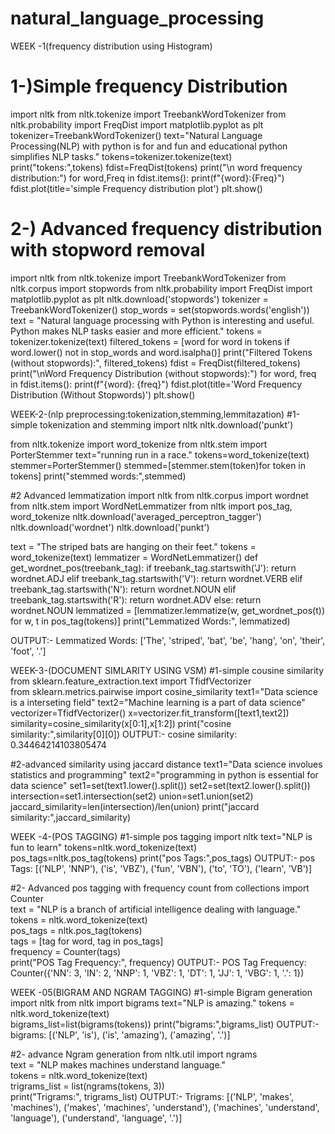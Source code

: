 # natural_language_processing

WEEK -1(frequency distribution using 
Histogram) 


# 1-)Simple frequency Distribution 
import nltk 
from nltk.tokenize import TreebankWordTokenizer 
from nltk.probability import FreqDist 
import matplotlib.pyplot as plt 
tokenizer=TreebankWordTokenizer() 
text="Natural Language Processing(NLP) with python is for and fun and educational python 
simplifies NLP tasks." 
tokens=tokenizer.tokenize(text) 
print("tokens:",tokens) 
fdist=FreqDist(tokens) 
print("\n word frequency distribution:") 
for word,Freq in fdist.items(): 
print(f"{word}:{Freq}") 
fdist.plot(title='simple Frequency distribution plot') 
plt.show() 




# 2-) Advanced frequency distribution with stopword removal 
import nltk 
from nltk.tokenize import TreebankWordTokenizer 
from nltk.corpus import stopwords 
from nltk.probability import FreqDist 
import matplotlib.pyplot as plt 
nltk.download('stopwords') 
tokenizer = TreebankWordTokenizer() 
stop_words = set(stopwords.words('english')) 
text = "Natural language processing with Python is interesting and useful. Python makes NLP 
tasks easier and more efficient." 
tokens = tokenizer.tokenize(text) 
filtered_tokens = [word for word in tokens if word.lower() not in stop_words and word.isalpha()] 
print("Filtered Tokens (without stopwords):", filtered_tokens) 
fdist = FreqDist(filtered_tokens) 
print("\nWord Frequency Distribution (without stopwords):") 
for word, freq in fdist.items(): 
print(f"{word}: {freq}") 
fdist.plot(title='Word Frequency Distribution (Without Stopwords)') 
plt.show() 





 
 
WEEK-2-(nlp 
preprocessing:tokenization,stemming,lemmitazation) 
#1-simple tokenization and stemming 
import nltk 
nltk.download('punkt') 
 
from nltk.tokenize import word_tokenize 
from nltk.stem import PorterStemmer 
text="running run in a race." 
tokens=word_tokenize(text) 
stemmer=PorterStemmer() 
stemmed=[stemmer.stem(token)for token in tokens] 
print("stemmed words:",stemmed) 
 



 
#2 Advanced lemmatization 
import nltk 
from nltk.corpus import wordnet 
from nltk.stem import WordNetLemmatizer 
from nltk import pos_tag, word_tokenize 
nltk.download('averaged_perceptron_tagger') 
nltk.download('wordnet') 
nltk.download('punkt') 
 
text = "The striped bats are hanging on their feet." 
tokens = word_tokenize(text) 
lemmatizer = WordNetLemmatizer() 
def get_wordnet_pos(treebank_tag): 
    if treebank_tag.startswith('J'): 
        return wordnet.ADJ 
    elif treebank_tag.startswith('V'): 
        return wordnet.VERB 
    elif treebank_tag.startswith('N'): 
         return wordnet.NOUN 
    elif treebank_tag.startswith('R'): 
         return wordnet.ADV 
else: 
return wordnet.NOUN 
lemmatized = [lemmatizer.lemmatize(w, get_wordnet_pos(t)) for w, t in 
pos_tag(tokens)] 
print("Lemmatized Words:", lemmatized) 


OUTPUT:- 
Lemmatized Words: ['The', 'striped', 'bat', 'be', 'hang', 'on', 'their', 'foot', '.'] 





WEEK-3-(DOCUMENT SIMLARITY USING VSM) 
#1-simple cousine similarity 
from sklearn.feature_extraction.text import TfidfVectorizer  
from sklearn.metrics.pairwise import cosine_similarity 
text1="Data science is a interseting field" 
text2="Machine learning is a part of data science" 
vectorizer=TfidfVectorizer() 
x=vectorizer.fit_transform([text1,text2]) 
similarity=cosine_similarity(x[0:1],x[1:2]) 
print("cosine similarity:",similarity[0][0]) 
OUTPUT:- 
cosine similarity: 0.34464214103805474 


#2-advanced similarity using jaccard distance 
text1="Data science involues statistics and programming" 
text2="programming in python is essential for data science" 
set1=set(text1.lower().split()) 
set2=set(text2.lower().split()) 
intersection=set1.intersection(set2) 
union=set1.union(set2) 
jaccard_similarity=len(intersection)/len(union) 
print("jaccard similarity:",jaccard_similarity) 





WEEK -4-(POS TAGGING) 
#1-simple pos tagging 
import nltk 
text="NLP is fun to learn" 
tokens=nltk.word_tokenize(text) 
pos_tags=nltk.pos_tag(tokens) 
print("pos Tags:",pos_tags) 
OUTPUT:- 
pos Tags: [('NLP', 'NNP'), ('is', 'VBZ'), ('fun', 'VBN'), ('to', 'TO'), ('learn', 'VB')] 


#2- Advanced pos tagging with frequency count 
from collections import Counter  
text = "NLP is a branch of artificial intelligence dealing with language."  
tokens = nltk.word_tokenize(text)  
pos_tags = nltk.pos_tag(tokens)  
tags = [tag for word, tag in pos_tags]  
frequency = Counter(tags)  
print("POS Tag Frequency:", frequency) 
OUTPUT:- 
POS Tag Frequency: Counter({'NN': 3, 'IN': 2, 'NNP': 1, 'VBZ': 1, 'DT': 1, 'JJ': 1, 'VBG': 1, '.': 1}) 






WEEK -05(BIGRAM AND NGRAM TAGGING) 
#1-simple Bigram generation 
import nltk 
from nltk import bigrams 
text="NLP is amazing." 
tokens = nltk.word_tokenize(text)  
bigrams_list=list(bigrams(tokens)) 
print("bigrams:",bigrams_list) 
OUTPUT:- 
bigrams: [('NLP', 'is'), ('is', 'amazing'), ('amazing', '.')] 


#2- advance Ngram generation 
from nltk.util import ngrams  
text = "NLP makes machines understand language."  
tokens = nltk.word_tokenize(text)  
trigrams_list = list(ngrams(tokens, 3))  
print("Trigrams:", trigrams_list) 
OUTPUT:- 
Trigrams: [('NLP', 'makes', 'machines'), ('makes', 'machines', 'understand'), ('machines', 
'understand', 'language'), ('understand', 'language', '.')]
